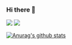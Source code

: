 ### Hi there 👋

<!--
**majkic99/majkic99** is a ✨ _special_ ✨ repository because its `README.md` (this file) appears on your GitHub profile.

Here are some ideas to get you started:

- 🔭 I’m currently working on ...
- 🌱 I’m currently learning ...
- 👯 I’m looking to collaborate on ...
- 🤔 I’m looking for help with ...
- 💬 Ask me about ...
- 📫 How to reach me: ...
- 😄 Pronouns: ...
- ⚡ Fun fact: ...
-->

[<img src="https://img.shields.io/badge/linkedin-%230077B5.svg?&style=for-the-badge&logo=linkedin&logoColor=white" />](https://www.linkedin.com/in/nmajkic)
[<img src="https://img.shields.io/badge/Gmail-D14836?style=for-the-badge&logo=gmail&logoColor=white" />](mailto:vrnebojsamajkic@gmail.com)



[![Anurag's github stats](https://github-readme-stats.vercel.app/api?username=majkic99)](https://github.com/anuraghazra/github-readme-stats)
